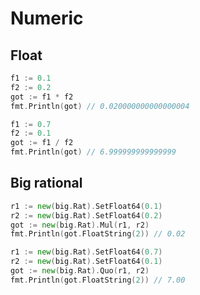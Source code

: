 # Numeric

## Float

```go
f1 := 0.1
f2 := 0.2
got := f1 * f2
fmt.Println(got) // 0.020000000000000004
```

```go
f1 := 0.7
f2 := 0.1
got := f1 / f2
fmt.Println(got) // 6.999999999999999
```

## Big rational

```go
r1 := new(big.Rat).SetFloat64(0.1)
r2 := new(big.Rat).SetFloat64(0.2)
got := new(big.Rat).Mul(r1, r2)
fmt.Println(got.FloatString(2)) // 0.02
```

```go
r1 := new(big.Rat).SetFloat64(0.7)
r2 := new(big.Rat).SetFloat64(0.1)
got := new(big.Rat).Quo(r1, r2)
fmt.Println(got.FloatString(2)) // 7.00
```
